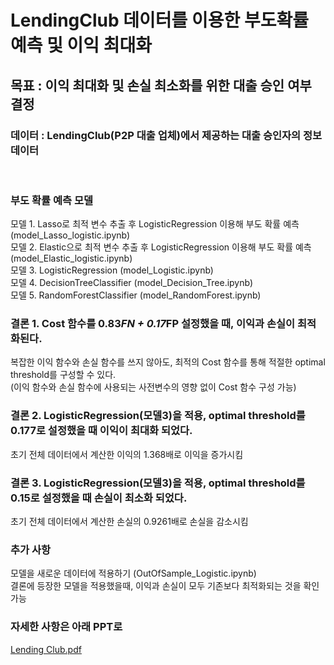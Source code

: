 # LendingClub 데이터를 이용한 부도확률 예측 및 이익 최대화
## 목표 : 이익 최대화 및 손실 최소화를 위한 대출 승인 여부 결정
### 데이터 : LendingClub(P2P 대출 업체)에서 제공하는 대출 승인자의 정보 데이터
<br>

### 부도 확률 예측 모델
모델 1. Lasso로 최적 변수 추출 후 LogisticRegression 이용해 부도 확률 예측 (model_Lasso_logistic.ipynb) 
<br>
모델 2. Elastic으로 최적 변수 추출 후 LogisticRegression 이용해 부도 확률 예측 (model_Elastic_logistic.ipynb)
<br>
모델 3. LogisticRegression (model_Logistic.ipynb)
<br>
모델 4. DecisionTreeClassifier (model_Decision_Tree.ipynb)
<br>
모델 5. RandomForestClassifier (model_RandomForest.ipynb)
<br>

### 결론 1. Cost 함수를 0.83*FN + 0.17*FP 설정했을 때, 이익과 손실이 최적화된다.
복잡한 이익 함수와 손실 함수를 쓰지 않아도, 최적의 Cost 함수를 통해 적절한 optimal threshold를 구성할 수 있다.
<br>
(이익 함수와 손실 함수에 사용되는 사전변수의 영향 없이 Cost 함수 구성 가능)
<br>
### 결론 2. LogisticRegression(모델3)을 적용, optimal threshold를 0.177로 설정했을 때 이익이 최대화 되었다.
초기 전체 데이터에서 계산한 이익의 1.368배로 이익을 증가시킴
<br>
### 결론 3. LogisticRegression(모델3)을 적용, optimal threshold를 0.15로 설정했을 때 손실이 최소화 되었다.
초기 전체 데이터에서 계산한 손실의 0.9261배로 손실을 감소시킴
<br>

### 추가 사항
모델을 새로운 데이터에 적용하기 (OutOfSample_Logistic.ipynb)
<br>
결론에 등장한 모델을 적용했을때, 이익과 손실이 모두 기존보다 최적화되는 것을 확인 가능
<br>

### 자세한 사항은 아래 PPT로
[Lending Club.pdf](https://github.com/alswjd2432/desktop-tutorial/files/11948506/Lending.Club.pdf)
